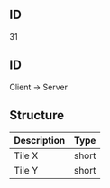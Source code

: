 ## ID
31

## ID
Client -> Server

## Structure
| Description | Type  |
|-------------|-------|
| Tile X      | short |
| Tile Y      | short |